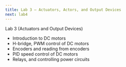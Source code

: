 ```yaml
---
title: Lab 3 — Actuators, Actors, and Output Devices
next: lab4
---
```


Lab 3 (Actuators and Output Devices)
- Introduction to DC motors
- H-bridge, PWM control of DC motors 
- Encoders and reading from encoders 
- PID speed control of DC motors
- Relays, and controlling power circuits